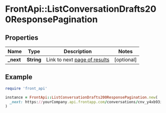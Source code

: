 # FrontApi::ListConversationDrafts200ResponsePagination

## Properties

| Name | Type | Description | Notes |
| ---- | ---- | ----------- | ----- |
| **_next** | **String** | Link to next [page of results](https://dev.frontapp.com/docs/pagination) | [optional] |

## Example

```ruby
require 'front_api'

instance = FrontApi::ListConversationDrafts200ResponsePagination.new(
  _next: https://yourCompany.api.frontapp.com/conversations/cnv_y4xb93i/messages?page_token&#x3D;klsljs8023j09suidfjlsjiei00043lllwww998303dkef0g
)
```

